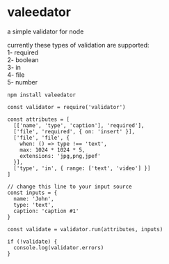 # valeedator
a simple validator for node

currently these types of validation are supported:  
1- required  
2- boolean  
3- in  
4- file  
5- number  

`npm install valeedator`  

`const validator = require('validator')`

```
const attributes = [
  [['name', 'type', 'caption'], 'required'],
  ['file', 'required', { on: 'insert' }],
  ['file', 'file', {
    when: () => type !== 'text',
    max: 1024 * 1024 * 5,
    extensions: 'jpg,png,jpef'
  }],
  ['type', 'in', { range: ['text', 'video'] }]
]

// change this line to your input source
const inputs = {
  name: 'John',
  type: 'text',
  caption: 'caption #1'
}

const validate = validator.run(attributes, inputs)

if (!validate) {
  console.log(validator.errors)
}

```
